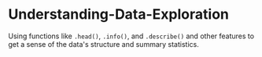 # Understanding-Data-Exploration
Using functions like `.head()`, `.info()`, and `.describe()` and other features to get a sense of the data's structure and summary statistics.
